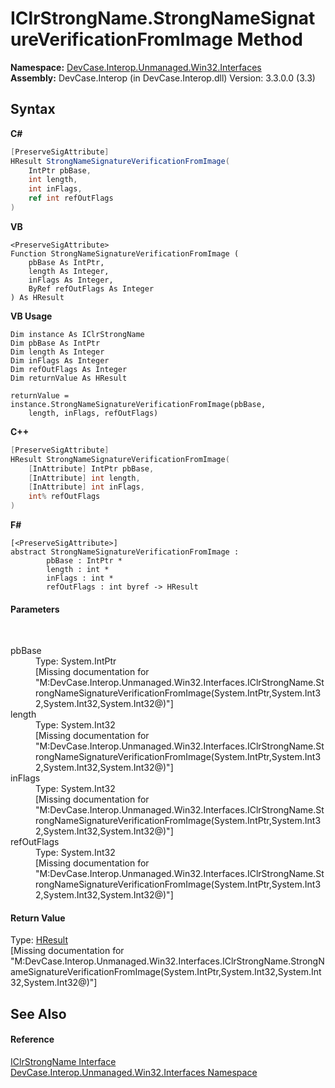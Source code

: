 # IClrStrongName.StrongNameSignatureVerificationFromImage Method 
 

**Namespace:**&nbsp;<a href="N_DevCase_Interop_Unmanaged_Win32_Interfaces">DevCase.Interop.Unmanaged.Win32.Interfaces</a><br />**Assembly:**&nbsp;DevCase.Interop (in DevCase.Interop.dll) Version: 3.3.0.0 (3.3)

## Syntax

**C#**<br />
``` C#
[PreserveSigAttribute]
HResult StrongNameSignatureVerificationFromImage(
	IntPtr pbBase,
	int length,
	int inFlags,
	ref int refOutFlags
)
```

**VB**<br />
``` VB
<PreserveSigAttribute>
Function StrongNameSignatureVerificationFromImage ( 
	pbBase As IntPtr,
	length As Integer,
	inFlags As Integer,
	ByRef refOutFlags As Integer
) As HResult
```

**VB Usage**<br />
``` VB Usage
Dim instance As IClrStrongName
Dim pbBase As IntPtr
Dim length As Integer
Dim inFlags As Integer
Dim refOutFlags As Integer
Dim returnValue As HResult

returnValue = instance.StrongNameSignatureVerificationFromImage(pbBase, 
	length, inFlags, refOutFlags)
```

**C++**<br />
``` C++
[PreserveSigAttribute]
HResult StrongNameSignatureVerificationFromImage(
	[InAttribute] IntPtr pbBase, 
	[InAttribute] int length, 
	[InAttribute] int inFlags, 
	int% refOutFlags
)
```

**F#**<br />
``` F#
[<PreserveSigAttribute>]
abstract StrongNameSignatureVerificationFromImage : 
        pbBase : IntPtr * 
        length : int * 
        inFlags : int * 
        refOutFlags : int byref -> HResult 

```


#### Parameters
&nbsp;<dl><dt>pbBase</dt><dd>Type: System.IntPtr<br />\[Missing <param name="pbBase"/> documentation for "M:DevCase.Interop.Unmanaged.Win32.Interfaces.IClrStrongName.StrongNameSignatureVerificationFromImage(System.IntPtr,System.Int32,System.Int32,System.Int32@)"\]</dd><dt>length</dt><dd>Type: System.Int32<br />\[Missing <param name="length"/> documentation for "M:DevCase.Interop.Unmanaged.Win32.Interfaces.IClrStrongName.StrongNameSignatureVerificationFromImage(System.IntPtr,System.Int32,System.Int32,System.Int32@)"\]</dd><dt>inFlags</dt><dd>Type: System.Int32<br />\[Missing <param name="inFlags"/> documentation for "M:DevCase.Interop.Unmanaged.Win32.Interfaces.IClrStrongName.StrongNameSignatureVerificationFromImage(System.IntPtr,System.Int32,System.Int32,System.Int32@)"\]</dd><dt>refOutFlags</dt><dd>Type: System.Int32<br />\[Missing <param name="refOutFlags"/> documentation for "M:DevCase.Interop.Unmanaged.Win32.Interfaces.IClrStrongName.StrongNameSignatureVerificationFromImage(System.IntPtr,System.Int32,System.Int32,System.Int32@)"\]</dd></dl>

#### Return Value
Type: <a href="T_DevCase_Interop_Unmanaged_Win32_Enums_HResult">HResult</a><br />\[Missing <returns> documentation for "M:DevCase.Interop.Unmanaged.Win32.Interfaces.IClrStrongName.StrongNameSignatureVerificationFromImage(System.IntPtr,System.Int32,System.Int32,System.Int32@)"\]

## See Also


#### Reference
<a href="T_DevCase_Interop_Unmanaged_Win32_Interfaces_IClrStrongName">IClrStrongName Interface</a><br /><a href="N_DevCase_Interop_Unmanaged_Win32_Interfaces">DevCase.Interop.Unmanaged.Win32.Interfaces Namespace</a><br />